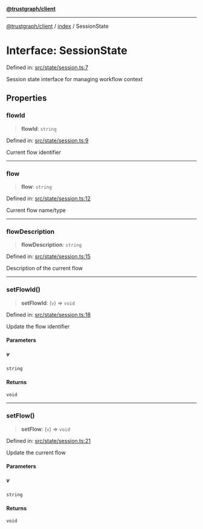 [**@trustgraph/client**](../../README.md)

***

[@trustgraph/client](../../README.md) / [index](../README.md) / SessionState

# Interface: SessionState

Defined in: [src/state/session.ts:7](https://github.com/trustgraph-ai/trustgraph-ts-client/blob/92e187771a25b959c85a4f966bb97eb5d407310b/src/state/session.ts#L7)

Session state interface for managing workflow context

## Properties

### flowId

> **flowId**: `string`

Defined in: [src/state/session.ts:9](https://github.com/trustgraph-ai/trustgraph-ts-client/blob/92e187771a25b959c85a4f966bb97eb5d407310b/src/state/session.ts#L9)

Current flow identifier

***

### flow

> **flow**: `string`

Defined in: [src/state/session.ts:12](https://github.com/trustgraph-ai/trustgraph-ts-client/blob/92e187771a25b959c85a4f966bb97eb5d407310b/src/state/session.ts#L12)

Current flow name/type

***

### flowDescription

> **flowDescription**: `string`

Defined in: [src/state/session.ts:15](https://github.com/trustgraph-ai/trustgraph-ts-client/blob/92e187771a25b959c85a4f966bb97eb5d407310b/src/state/session.ts#L15)

Description of the current flow

***

### setFlowId()

> **setFlowId**: (`v`) => `void`

Defined in: [src/state/session.ts:18](https://github.com/trustgraph-ai/trustgraph-ts-client/blob/92e187771a25b959c85a4f966bb97eb5d407310b/src/state/session.ts#L18)

Update the flow identifier

#### Parameters

##### v

`string`

#### Returns

`void`

***

### setFlow()

> **setFlow**: (`v`) => `void`

Defined in: [src/state/session.ts:21](https://github.com/trustgraph-ai/trustgraph-ts-client/blob/92e187771a25b959c85a4f966bb97eb5d407310b/src/state/session.ts#L21)

Update the current flow

#### Parameters

##### v

`string`

#### Returns

`void`
